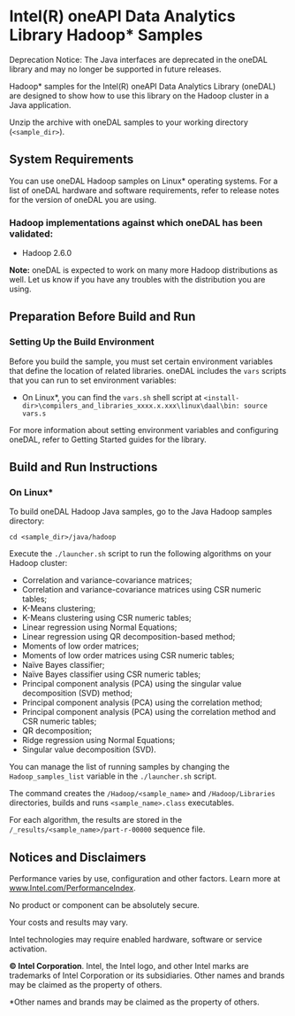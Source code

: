 # Intel(R) oneAPI Data Analytics Library Hadoop\* Samples

Deprecation Notice: The Java interfaces are deprecated in the oneDAL library and may no longer be supported in future releases.

Hadoop\* samples for the Intel(R) oneAPI Data Analytics Library (oneDAL) are designed to show how to use this library on the Hadoop cluster in a Java application.

Unzip the archive with oneDAL samples to your working directory (`<sample_dir>`).

## System Requirements
You can use oneDAL Hadoop samples on Linux\* operating systems. For a list of oneDAL hardware and software requirements, refer to release notes for the version of oneDAL you are using.

### Hadoop implementations against which oneDAL has been validated:
- Hadoop 2.6.0

**Note:** oneDAL is expected to work on many more Hadoop distributions as well. Let us know if you have any troubles with the distribution you are using.

## Preparation Before Build and Run
### Setting Up the Build Environment 
Before you build the sample, you must set certain environment variables that define the location of related libraries. oneDAL includes the `vars` scripts that you can run to set environment variables:

- On Linux\*, you can find the `vars.sh` shell script at `<install-dir>\compilers_and_libraries_xxxx.x.xxx\linux\daal\bin:
source vars.s`

For more information about setting environment variables and configuring oneDAL, refer to Getting Started guides for the library.

## Build and Run Instructions
### On Linux\*
To build oneDAL Hadoop Java samples, go to the Java Hadoop samples directory:

```
cd <sample_dir>/java/hadoop
```

Execute the `./launcher.sh` script to run the following algorithms on your Hadoop cluster:

- Correlation and variance-covariance matrices;
- Correlation and variance-covariance matrices using CSR numeric tables;
- K-Means clustering;
- K-Means clustering using CSR numeric tables;
- Linear regression using Normal Equations;
- Linear regression using QR decomposition-based method;
- Moments of low order matrices;
- Moments of low order matrices using CSR numeric tables;
- Naïve Bayes classifier;
- Naïve Bayes classifier using CSR numeric tables;
- Principal component analysis (PCA) using the singular value decomposition (SVD) method;
- Principal component analysis (PCA) using the correlation method;
- Principal component analysis (PCA) using the correlation method and CSR numeric tables;
- QR decomposition;
- Ridge regression using Normal Equations;
- Singular value decomposition (SVD).

You can manage the list of running samples by changing the `Hadoop_samples_list` variable in the `./launcher.sh` script.

The command creates the `/Hadoop/<sample_name>` and `/Hadoop/Libraries` directories, builds and runs `<sample_name>.class` executables.

For each algorithm, the results are stored in the `/_results/<sample_name>/part-r-00000` sequence file.

## Notices and Disclaimers

Performance varies by use, configuration and other factors. Learn more at www.Intel.com/PerformanceIndex​.  

No product or component can be absolutely secure. 

Your costs and results may vary.

Intel technologies may require enabled hardware, software or service activation.

**&copy; Intel Corporation**. Intel, the Intel logo, and other Intel marks are trademarks of Intel Corporation or its subsidiaries.  Other names and brands may be claimed as the property of others.

\*Other names and brands may be claimed as the property of others.
